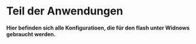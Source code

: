 # Teil der Anwendungen
**Hier befinden sich alle Konfiguratioen, die für den flash unter Widnows gebraucht werden.**
